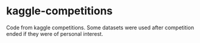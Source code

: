 # kaggle-competitions
Code from kaggle competitions. Some datasets were used after competition ended if they were of personal interest.
